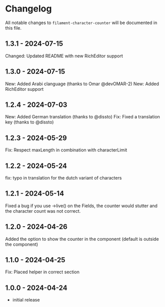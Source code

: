 # Changelog

All notable changes to `filament-character-counter` will be documented in this file.

## 1.3.1 - 2024-07-15

Changed: Updated README with new RichEditor support

## 1.3.0 - 2024-07-15

New: Added Arabi clanguage (thanks to Omar @devOMAR-2)
New: Added RichEditor support

## 1.2.4 - 2024-07-03

New: Added German translation (thanks to @dissto)
Fix: Fixed a translation key (thanks to @dissto)

## 1.2.3 - 2024-05-29

Fix: Respect maxLength in combination with characterLimit

## 1.2.2 - 2024-05-24

fix: typo in translation for the dutch variant of characters

## 1.2.1 - 2024-05-14

Fixed a bug if you use ->live() on the Fields, the counter would stutter and the character count was not correct.

## 1.2.0 - 2024-04-26

Added the option to show the counter in the component (default is outside the component)

## 1.1.0 - 2024-04-25

Fix: Placed helper in correct section

## 1.0.0 - 2024-04-24

- initial release
